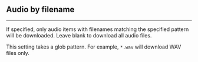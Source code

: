 ## Audio by filename

---

If specified, only audio items with filenames matching the specified pattern will be downloaded. Leave blank to download all audio files.

This setting takes a glob pattern. For example, `*.wav` will download WAV files only.
